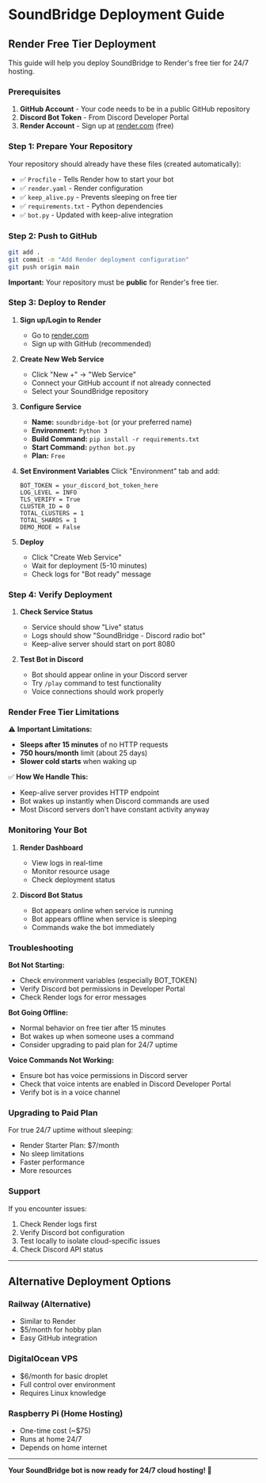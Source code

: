 # SoundBridge Deployment Guide

## Render Free Tier Deployment

This guide will help you deploy SoundBridge to Render's free tier for 24/7 hosting.

### Prerequisites

1. **GitHub Account** - Your code needs to be in a public GitHub repository
2. **Discord Bot Token** - From Discord Developer Portal
3. **Render Account** - Sign up at [render.com](https://render.com) (free)

### Step 1: Prepare Your Repository

Your repository should already have these files (created automatically):
- ✅ `Procfile` - Tells Render how to start your bot
- ✅ `render.yaml` - Render configuration
- ✅ `keep_alive.py` - Prevents sleeping on free tier
- ✅ `requirements.txt` - Python dependencies
- ✅ `bot.py` - Updated with keep-alive integration

### Step 2: Push to GitHub

```bash
git add .
git commit -m "Add Render deployment configuration"
git push origin main
```

**Important:** Your repository must be **public** for Render's free tier.

### Step 3: Deploy to Render

1. **Sign up/Login to Render**
   - Go to [render.com](https://render.com)
   - Sign up with GitHub (recommended)

2. **Create New Web Service**
   - Click "New +" → "Web Service"
   - Connect your GitHub account if not already connected
   - Select your SoundBridge repository

3. **Configure Service**
   - **Name:** `soundbridge-bot` (or your preferred name)
   - **Environment:** `Python 3`
   - **Build Command:** `pip install -r requirements.txt`
   - **Start Command:** `python bot.py`
   - **Plan:** `Free`

4. **Set Environment Variables**
   Click "Environment" tab and add:
   ```
   BOT_TOKEN = your_discord_bot_token_here
   LOG_LEVEL = INFO
   TLS_VERIFY = True
   CLUSTER_ID = 0
   TOTAL_CLUSTERS = 1
   TOTAL_SHARDS = 1
   DEMO_MODE = False
   ```

5. **Deploy**
   - Click "Create Web Service"
   - Wait for deployment (5-10 minutes)
   - Check logs for "Bot ready" message

### Step 4: Verify Deployment

1. **Check Service Status**
   - Service should show "Live" status
   - Logs should show "SoundBridge - Discord radio bot"
   - Keep-alive server should start on port 8080

2. **Test Bot in Discord**
   - Bot should appear online in your Discord server
   - Try `/play` command to test functionality
   - Voice connections should work properly

### Render Free Tier Limitations

⚠️ **Important Limitations:**
- **Sleeps after 15 minutes** of no HTTP requests
- **750 hours/month** limit (about 25 days)
- **Slower cold starts** when waking up

✅ **How We Handle This:**
- Keep-alive server provides HTTP endpoint
- Bot wakes up instantly when Discord commands are used
- Most Discord servers don't have constant activity anyway

### Monitoring Your Bot

1. **Render Dashboard**
   - View logs in real-time
   - Monitor resource usage
   - Check deployment status

2. **Discord Bot Status**
   - Bot appears online when service is running
   - Bot appears offline when service is sleeping
   - Commands wake the bot immediately

### Troubleshooting

**Bot Not Starting:**
- Check environment variables (especially BOT_TOKEN)
- Verify Discord bot permissions in Developer Portal
- Check Render logs for error messages

**Bot Going Offline:**
- Normal behavior on free tier after 15 minutes
- Bot wakes up when someone uses a command
- Consider upgrading to paid plan for 24/7 uptime

**Voice Commands Not Working:**
- Ensure bot has voice permissions in Discord server
- Check that voice intents are enabled in Discord Developer Portal
- Verify bot is in a voice channel

### Upgrading to Paid Plan

For true 24/7 uptime without sleeping:
- Render Starter Plan: $7/month
- No sleep limitations
- Faster performance
- More resources

### Support

If you encounter issues:
1. Check Render logs first
2. Verify Discord bot configuration
3. Test locally to isolate cloud-specific issues
4. Check Discord API status

---

## Alternative Deployment Options

### Railway (Alternative)
- Similar to Render
- $5/month for hobby plan
- Easy GitHub integration

### DigitalOcean VPS
- $6/month for basic droplet
- Full control over environment
- Requires Linux knowledge

### Raspberry Pi (Home Hosting)
- One-time cost (~$75)
- Runs at home 24/7
- Depends on home internet

---

**Your SoundBridge bot is now ready for 24/7 cloud hosting! 🎵**
